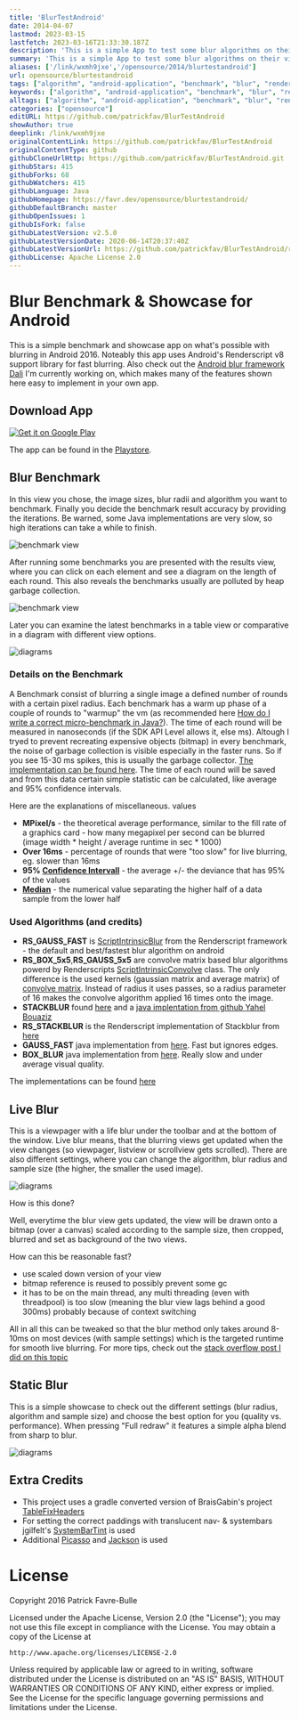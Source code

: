 ```yaml
---
title: 'BlurTestAndroid'
date: 2014-04-07
lastmod: 2023-03-15
lastfetch: 2023-03-16T21:33:30.187Z
description: 'This is a simple App to test some blur algorithms on their visual quality and performance.'
summary: 'This is a simple App to test some blur algorithms on their visual quality and performance.'
aliases: ['/link/wxmh9jxe','/opensource/2014/blurtestandroid']
url: opensource/blurtestandroid
tags: ["algorithm", "android-application", "benchmark", "blur", "renderscript"]
keywords: ["algorithm", "android-application", "benchmark", "blur", "renderscript"]
alltags: ["algorithm", "android-application", "benchmark", "blur", "renderscript", "github", "Java"]
categories: ["opensource"]
editURL: https://github.com/patrickfav/BlurTestAndroid
showAuthor: true
deeplink: /link/wxmh9jxe
originalContentLink: https://github.com/patrickfav/BlurTestAndroid
originalContentType: github
githubCloneUrlHttp: https://github.com/patrickfav/BlurTestAndroid.git
githubStars: 415
githubForks: 68
githubWatchers: 415
githubLanguage: Java
githubHomepage: https://favr.dev/opensource/blurtestandroid/
githubDefaultBranch: master
githubOpenIssues: 1
githubIsFork: false
githubLatestVersion: v2.5.0
githubLatestVersionDate: 2020-06-14T20:37:40Z
githubLatestVersionUrl: https://github.com/patrickfav/BlurTestAndroid/releases/tag/v2.5.0
githubLicense: Apache License 2.0
---
```


# Blur Benchmark & Showcase for Android

This is a simple benchmark and showcase app on what's possible with blurring in Android 2016. Noteably this app uses Android's Renderscript v8 support library for fast blurring.
Also check out the [Android blur framework Dali](https://github.com/patrickfav/Dali) I'm currently working on, which makes many of the features shown here easy to implement in your own app.

[](https://travis-ci.com/patrickfav/BlurTestAndroid)

## Download App

[![Get it on Google Play](gh_ec083174f195dacac80ab7bb.png)](https://play.google.com/store/apps/details?id=at.favre.app.blurbenchmark)

The app can be found in the [Playstore](https://play.google.com/store/apps/details?id=at.favre.app.blurbenchmark).

## Blur Benchmark

In this view you chose, the image sizes, blur radii and algorithm you want to benchmark. Finally you decide the benchmark result accuracy by providing the iterations. Be warned, some Java implementations are very slow, so high iterations can take a while to finish.

![benchmark view](gh_5847f37b925900eaf8245e45.png)

After running some benchmarks you are presented with the results view, where you can click on each element and see a diagram on the length of each round. This also reveals the benchmarks usually are polluted by heap garbage collection.

![benchmark view](gh_d7aad971e3ea636fefecd9af.png)

Later you can examine the latest benchmarks in a table view or comparative in a diagram with different view options. 

![diagrams](gh_890bb142d5549ac73c81f3a5.png)

### Details on the Benchmark

A Benchmark consist of blurring a single image a defined number of rounds with a certain pixel radius. Each benchmark has a warm up
phase of a couple of rounds to "warmup" the vm (as recommended here [How do I write a correct micro-benchmark in Java?](http://stackoverflow.com/questions/504103)). The time of each round will
be measured in nanoseconds (if the SDK API Level allows it, else ms). Altough I tryed to prevent recreating expensive objects (bitmap) in every benchmark, the noise of garbage collection is visible especially in the faster runs. So if you see 15-30 ms spikes, this is usually the garbage collector. [The implementation can be found here](BlurBenchmark/src/main/java/at/favre/app/blurbenchmark/BlurBenchmarkTask.java). 
The time of each round will be saved and from this data certain simple statistic can be calculated, like average and 95% confidence intervals.

Here are the explanations of miscellaneous. values

* __MPixel/s__ - the theoretical average performance, similar to the fill rate of a graphics card - how many megapixel per second can be blurred (image width * height / average runtime in sec * 1000)
* __Over 16ms__ - percentage of rounds that were "too slow" for live blurring, eg. slower than 16ms
* __95% [Confidence Intervall](https://en.wikipedia.org/wiki/Confidence_interval)__ - the average +/- the deviance that has 95% of the values
* __[Median](https://en.wikipedia.org/wiki/Median)__ -  the numerical value separating the higher half of a data sample from the lower half


### Used Algorithms (and credits)

* __RS_GAUSS_FAST__ is [ScriptIntrinsicBlur](http://developer.android.com/reference/android/renderscript/ScriptIntrinsicBlur.html) from the Renderscript framework - the default and best/fastest blur algorithm on android
* __RS_BOX_5x5__,__RS_GAUSS_5x5__ are convolve matrix based blur algorithms powerd by Renderscripts [ScriptIntrinsicConvolve](http://developer.android.com/reference/android/renderscript/ScriptIntrinsicConvolve5x5.html) class. The only difference is the used kernels (gaussian matrix and average matrix) of [convolve matrix](http://en.wikipedia.org/wiki/Kernel_(image_processing)). Instead of radius it uses passes, so a radius parameter of 16 makes the convolve algorithm applied 16 times onto the image.
* __STACKBLUR__ found [here](http://www.quasimondo.com/StackBlurForCanvas/StackBlurDemo.html) and a [java implentation from github Yahel Bouaziz](https://github.com/PomepuyN/BlurEffectForAndroidDesign/blob/master/BlurEffect/src/com/npi/blureffect/Blur.java)
* __RS_STACKBLUR__ is the Renderscript implementation of Stackblur from [here](https://github.com/kikoso/android-stackblur/blob/master/StackBlur/src/blur.rs)
* __GAUSS_FAST__ java implementation from [here](http://stackoverflow.com/a/13436737/774398). Fast but ignores edges.
* __BOX_BLUR__ java implementation from  [here](http://stackoverflow.com/questions/8218438). Really slow and under average visual quality.

The implementations can be found [here](BlurBenchmark/src/main/java/at/favre/app/blurbenchmark/blur/algorithms)

## Live Blur

This is a viewpager with a life blur under the toolbar and at the bottom of the window. Live blur means, that the blurring views get updated when the view changes (so viewpager, listview or scrollview gets scrolled). There are also different settings, where you can change the algorithm, blur radius and sample size (the higher, the smaller the used image).

![diagrams](gh_a8ef0ae43fb5b213b660a57f.png)

How is this done?

Well, everytime the blur view gets updated, the view will be drawn onto a bitmap (over a canvas) scaled according to the sample size, then cropped, blurred and set as background of the two views.

How can this be reasonable fast?

* use scaled down version of your view
* bitmap reference is reused to possibly prevent some gc
* it has to be on the main thread, any multi threading (even with threadpool) is too slow (meaning the blur view lags behind a good 300ms) probably because of context switching

All in all this can be tweaked so that the blur method only takes around 8-10ms on most devices (with sample settings) which is the targeted runtime for smooth live blurring.
For more tips, check out the [stack overflow post I did on this topic](http://stackoverflow.com/a/23119957/774398)



## Static Blur

This is a simple showcase to check out the different settings (blur radius, algorithm and sample size) and choose the best option for you (quality vs. performance). When pressing "Full redraw" it features a simple alpha blend from sharp to blur.

![diagrams](gh_9370b24b8551cbe4e6be1197.png)


## Extra Credits

* This project uses a gradle converted version of BraisGabin's project [TableFixHeaders](https://github.com/InQBarna/TableFixHeaders)
* For setting the correct paddings with translucent nav- & systembars jgilfelt's [SystemBarTint](https://github.com/jgilfelt/SystemBarTint) is used
* Additional [Picasso](http://square.github.io/picasso/) and [Jackson](http://jackson.codehaus.org/) is used 

# License

Copyright 2016 Patrick Favre-Bulle

Licensed under the Apache License, Version 2.0 (the "License");
you may not use this file except in compliance with the License.
You may obtain a copy of the License at

    http://www.apache.org/licenses/LICENSE-2.0

Unless required by applicable law or agreed to in writing, software
distributed under the License is distributed on an "AS IS" BASIS,
WITHOUT WARRANTIES OR CONDITIONS OF ANY KIND, either express or implied.
See the License for the specific language governing permissions and
limitations under the License.
